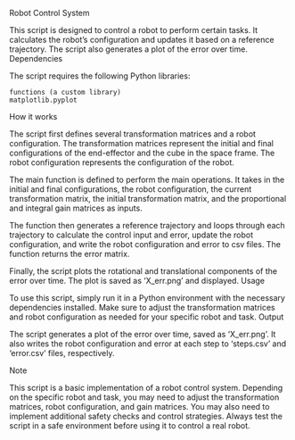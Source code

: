 Robot Control System

This script is designed to control a robot to perform certain tasks. It calculates the robot’s configuration and updates it based on a reference trajectory. The script also generates a plot of the error over time.
Dependencies

The script requires the following Python libraries:

    functions (a custom library)
    matplotlib.pyplot

How it works

The script first defines several transformation matrices and a robot configuration. The transformation matrices represent the initial and final configurations of the end-effector and the cube in the space frame. The robot configuration represents the configuration of the robot.

The main function is defined to perform the main operations. It takes in the initial and final configurations, the robot configuration, the current transformation matrix, the initial transformation matrix, and the proportional and integral gain matrices as inputs.

The function then generates a reference trajectory and loops through each trajectory to calculate the control input and error, update the robot configuration, and write the robot configuration and error to csv files. The function returns the error matrix.

Finally, the script plots the rotational and translational components of the error over time. The plot is saved as ‘X_err.png’ and displayed.
Usage

To use this script, simply run it in a Python environment with the necessary dependencies installed. Make sure to adjust the transformation matrices and robot configuration as needed for your specific robot and task.
Output

The script generates a plot of the error over time, saved as ‘X_err.png’. It also writes the robot configuration and error at each step to ‘steps.csv’ and ‘error.csv’ files, respectively.

Note

This script is a basic implementation of a robot control system. Depending on the specific robot and task, you may need to adjust the transformation matrices, robot configuration, and gain matrices. You may also need to implement additional safety checks and control strategies. Always test the script in a safe environment before using it to control a real robot.
